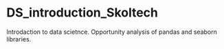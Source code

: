 # DS_introduction_Skoltech
Introdaction to data scietnce. Opportunity analysis of pandas and seaborn libraries.
